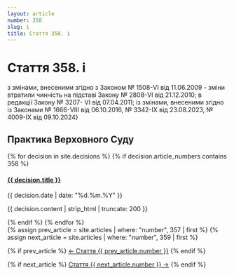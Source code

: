 ```yaml
---
layout: article
number: 358
slug: i
title: Стаття 358. і
---
```


# Стаття 358. і

з змінами, внесеними згідно з Законом № 1508-VI від 11.06.2009 - зміни втратили чинність на підставі Закону № 2808-VI від 21.12.2010; в редакції Закону № 3207- VI від 07.04.2011; із змінами, внесеними згідно із Законами № 1666-VIII від 06.10.2016, № 3342-IX від 23.08.2023, № 4009-IX від 09.10.2024}

## Практика Верховного Суду

<div class="decisions-container">
{% for decision in site.decisions %}
  {% if decision.article_numbers contains 358 %}
    <div class="decision-item">
      <h4><a href="{{ decision.url }}">{{ decision.title }}</a></h4>
      <p class="decision-date">{{ decision.date | date: "%d.%m.%Y" }}</p>
      <p class="decision-excerpt">{{ decision.content | strip_html | truncate: 200 }}</p>
    </div>
  {% endif %}
{% endfor %}
</div>

<div class="article-navigation">
  {% assign prev_article = site.articles | where: "number", 357 | first %}
  {% assign next_article = site.articles | where: "number", 359 | first %}
  
  {% if prev_article %}
    <a href="{{ prev_article.url }}" class="prev-article">← Стаття {{ prev_article.number }}</a>
  {% endif %}
  
  {% if next_article %}
    <a href="{{ next_article.url }}" class="next-article">Стаття {{ next_article.number }} →</a>
  {% endif %}
</div>
